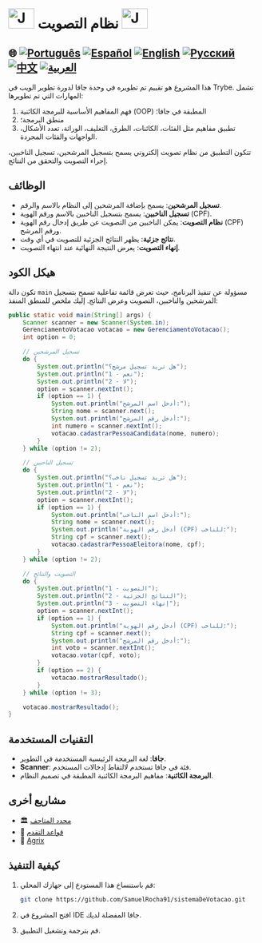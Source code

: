 # <img src="https://blog.geekhunter.com.br/wp-content/uploads/2020/07/pngwing.com_.png" alt="Java Projects Logo" width="52" height="40" /> نظام التصويت <img src="https://blog.geekhunter.com.br/wp-content/uploads/2020/07/pngwing.com_.png" alt="Java Projects Logo" width="52" height="40" />

## 🌐 [![Português](https://img.shields.io/badge/Português-green)](https://github.com/SamuelRocha91//sistemaDeVotacao/blob/main/README.md) [![Español](https://img.shields.io/badge/Español-yellow)](https://github.com/SamuelRocha91//sistemaDeVotacao/blob/main/README_es.md) [![English](https://img.shields.io/badge/English-blue)](https://github.com/SamuelRocha91//sistemaDeVotacao/blob/main/README_en.md) [![Русский](https://img.shields.io/badge/Русский-lightgrey)](https://github.com/SamuelRocha91//sistemaDeVotacao/blob/main/README_ru.md) [![中文](https://img.shields.io/badge/中文-red)](https://github.com/SamuelRocha91//sistemaDeVotacao/Agrix/blob/main/README_ch.md) [![العربية](https://img.shields.io/badge/العربية-orange)](https://github.com/SamuelRocha91//sistemaDeVotacao/blob/main/README_ar.md)

<p>هذا المشروع هو تقييم تم تطويره في وحدة جافا لدورة تطوير الويب في Trybe. تشمل المهارات التي تم تطويرها:</p>
<ol>
  <li>فهم المفاهيم الأساسية للبرمجة الكائنية (OOP) المطبقة في جافا؛</li>
  <li>منطق البرمجة؛</li>
  <li>تطبيق مفاهيم مثل الفئات، الكائنات، الطرق، التغليف، الوراثة، تعدد الأشكال، الواجهات والفئات المجردة.</li>
</ol>
<p>تتكون التطبيق من نظام تصويت إلكتروني يسمح بتسجيل المرشحين، تسجيل الناخبين، إجراء التصويت والتحقق من النتائج.</p>

## الوظائف

- **تسجيل المرشحين**: يسمح بإضافة المرشحين إلى النظام بالاسم والرقم.
- **تسجيل الناخبين**: يسمح بتسجيل الناخبين بالاسم ورقم الهوية (CPF).
- **نظام التصويت**: يمكن الناخبين من التصويت عن طريق إدخال رقم الهوية (CPF) ورقم المرشح.
- **نتائج جزئية**: يظهر النتائج الجزئية للتصويت في أي وقت.
- **إنهاء التصويت**: يعرض النتيجة النهائية عند انتهاء التصويت.

## هيكل الكود

تكون دالة `main` مسؤولة عن تنفيذ البرنامج، حيث تعرض قائمة تفاعلية تسمح بتسجيل المرشحين والناخبين، التصويت وعرض النتائج. إليك ملخص للمنطق المنفذ:

```java
public static void main(String[] args) {
    Scanner scanner = new Scanner(System.in);
    GerenciamentoVotacao votacao = new GerenciamentoVotacao();
    int option = 0;

    // تسجيل المرشحين
    do {
        System.out.println("هل تريد تسجيل مرشح؟");
        System.out.println("1 - نعم");
        System.out.println("2 - لا");
        option = scanner.nextInt();
        if (option == 1) {
            System.out.println("أدخل اسم المرشح:");
            String nome = scanner.next();
            System.out.println("أدخل رقم المرشح:");
            int numero = scanner.nextInt();
            votacao.cadastrarPessoaCandidata(nome, numero);
        }
    } while (option != 2);

    // تسجيل الناخبين
    do {
        System.out.println("هل تريد تسجيل ناخب؟");
        System.out.println("1 - نعم");
        System.out.println("2 - لا");
        option = scanner.nextInt();
        if (option == 1) {
            System.out.println("أدخل اسم الناخب:");
            String nome = scanner.next();
            System.out.println("أدخل رقم الهوية (CPF) للناخب:");
            String cpf = scanner.next();
            votacao.cadastrarPessoaEleitora(nome, cpf);
        }
    } while (option != 2);

    // التصويت والنتائج
    do {
        System.out.println("1 - التصويت");
        System.out.println("2 - النتائج الجزئية");
        System.out.println("3 - إنهاء التصويت");
        option = scanner.nextInt();
        if (option == 1) {
            System.out.println("أدخل رقم الهوية (CPF) للناخب:");
            String cpf = scanner.next();
            System.out.println("أدخل رقم المرشح:");
            int voto = scanner.nextInt();
            votacao.votar(cpf, voto);
        }
        if (option == 2) {
            votacao.mostrarResultado();
        }
    } while (option != 3);

    votacao.mostrarResultado();
}
```

## التقنيات المستخدمة

- **جافا**: لغة البرمجة الرئيسية المستخدمة في التطوير.
- **Scanner**: فئة في جافا تستخدم لالتقاط إدخالات المستخدم.
- **البرمجة الكائنية**: مفاهيم البرمجة الكائنية المطبقة في تصميم النظام.

## مشاريع أخرى

- 🏛️ [محدد المتاحف](/sttps://github.com/SamuelRocha91/localizadorDeMuseus)
- 📃 [قواعد التقدم](https://github.com/SamuelRocha91/project_rule_of_progression)
- 🌱 [Agrix](https://github.com/SamuelRocha91/Agrix)

## كيفية التنفيذ

1. قم باستنساخ هذا المستودع إلى جهازك المحلي:
   ```sh
   git clone https://github.com/SamuelRocha91/sistemaDeVotacao.git
   ```

2. افتح المشروع في IDE جافا المفضلة لديك.

3. قم بترجمة وتشغيل التطبيق.
